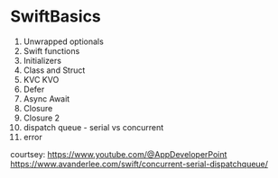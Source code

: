 # SwiftBasics 

1. Unwrapped optionals
2. Swift functions
3. Initializers
4. Class and Struct
5. KVC KVO
6. Defer
7. Async Await
8. Closure
9. Closure 2
10. dispatch queue - serial vs concurrent
11. error


courtsey:
 https://www.youtube.com/@AppDeveloperPoint
 https://www.avanderlee.com/swift/concurrent-serial-dispatchqueue/
